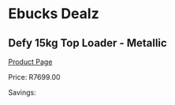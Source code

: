 
# Ebucks Dealz
## Defy 15kg Top Loader - Metallic
[Product Page](https://www.ebucks.com/web/shop/productSelected.do?prodId=966119040&catId=704981826)

Price: R7699.00

Savings: 


	